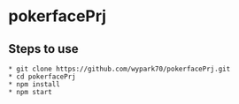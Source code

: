 # pokerfacePrj

## Steps to use
```
* git clone https://github.com/wypark70/pokerfacePrj.git
* cd pokerfacePrj
* npm install
* npm start
```
